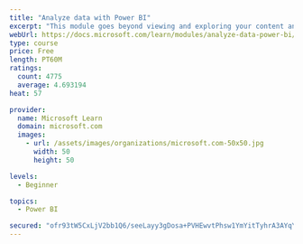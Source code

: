 ```yaml
---
title: "Analyze data with Power BI"
excerpt: "This module goes beyond viewing and exploring your content and explains how to interact with it by working with reports and dashboards to uncover and share new business insights."
webUrl: https://docs.microsoft.com/learn/modules/analyze-data-power-bi/
type: course
price: Free
length: PT60M
ratings:
  count: 4775
  average: 4.693194
heat: 57

provider:
  name: Microsoft Learn
  domain: microsoft.com
  images:
    - url: /assets/images/organizations/microsoft.com-50x50.jpg
      width: 50
      height: 50

levels:
  - Beginner

topics:
  - Power BI

secured: "ofr93tW5CxLjV2bb1Q6/seeLayy3gDosa+PVHEwvtPhsw1YmYitTyhrA3AYqYRtQbmlOFaRNDUAx+/ZL8KjTWLBOgvDGCMeClpB6VsMvCqNMoFLI9LTHoe/IthufO60SMSzFLxHaUHtpNFDhZEm8qTYksu1190QS4QSQQ+pmmAEHszgYR0nT+0mkq9r1l1rBinL4CPKJ1scXtfAq8hOnIDpZ0itPRdZjLIqRRgKpOQkJONCirSx2hz0e24ShOCJJhAye2JF+2lFyU+YVal6vn4JwetkAx/1KD6W68XdfD7Gy8JpaDmneolvBapiVAvLbDXSdqvWf4TIcqPUM33DH54v94E6g/UOnuyQ+RN1dAg43jHqUkoV2Oxxz0QuMwgIM2nple5T8qwmUS7VoFpidE2JrUQBWQwrcamIp2KyoNSA=;O8AHSm5FrlEN546Pwf6eIw=="
---
```


